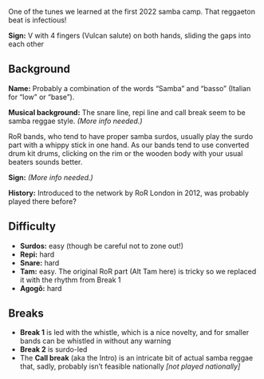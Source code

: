 One of the tunes we learned at the first 2022 samba camp. That reggaeton beat is infectious!

**Sign:** V with 4 fingers (Vulcan salute) on both hands, sliding the gaps into each other

## Background

**Name:** Probably a combination of the words “Samba” and “basso” (Italian for “low” or “base”).

**Musical background:** The snare line, repi line and call break seem to be samba reggae style. *(More info needed.)*  
  
RoR bands, who tend to have proper samba surdos, usually play the surdo part with a whippy stick in one hand. As our bands tend to use converted drum kit drums,  clicking on the rim or the wooden body with your usual beaters sounds better.

**Sign:** *(More info needed.)*

**History:** Introduced to the network by RoR London in 2012, was probably played there before?

## Difficulty

* **Surdos:** easy (though be careful not to zone out!)
* **Repi:** hard
* **Snare:** hard
* **Tam:** easy. The original RoR part (Alt Tam here) is tricky so we replaced it with the rhythm from Break 1
* **Agogô:** hard

## Breaks

* **Break 1** is led with the whistle, which is a nice novelty, and for smaller bands can be whistled in without any warning
* **Break 2** is surdo-led
* The **Call break** (aka the Intro) is an intricate bit of actual samba reggae that, sadly, probably isn’t feasible nationally _\[not played nationally\]_
